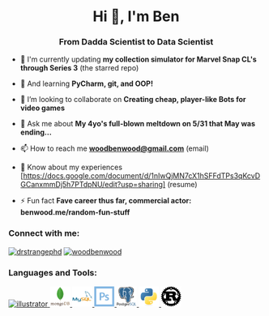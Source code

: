 <h1 align="center">Hi 👋, I'm Ben</h1>
<h3 align="center">From Dadda Scientist to Data Scientist</h3>

- 🔭 I'm currently updating **my collection simulator for Marvel Snap CL's through Series 3** (the starred repo)

- 🌱 And learning **PyCharm, git, and OOP!**

- 👯 I’m looking to collaborate on **Creating cheap, player-like Bots for video games**

- 💬 Ask me about **My 4yo's full-blown meltdown on 5/31 that May was ending...**

- 📫 How to reach me **woodbenwood@gmail.com** (email)

- 📄 Know about my experiences [https://docs.google.com/document/d/1nIwQjMN7cX1hSFFdTPs3qKcvDGCanxmmDj5h7PTdpNU/edit?usp=sharing] (resume)

- ⚡ Fun fact **Fave career thus far, commercial actor: benwood.me/random-fun-stuff**

<h3 align="left">Connect with me:</h3>
<p align="left">
<a href="https://twitter.com/drstrangephd" target="blank"><img align="center" src="https://raw.githubusercontent.com/rahuldkjain/github-profile-readme-generator/master/src/images/icons/Social/twitter.svg" alt="drstrangephd" height="30" width="40" /></a>
<a href="https://linkedin.com/in/woodbenwood" target="blank"><img align="center" src="https://raw.githubusercontent.com/rahuldkjain/github-profile-readme-generator/master/src/images/icons/Social/linked-in-alt.svg" alt="woodbenwood" height="30" width="40" /></a>
</p>

<h3 align="left">Languages and Tools:</h3>
<p align="left"> <a href="https://www.adobe.com/in/products/illustrator.html" target="_blank" rel="noreferrer"> <img src="https://www.vectorlogo.zone/logos/adobe_illustrator/adobe_illustrator-icon.svg" alt="illustrator" width="40" height="40"/> </a> <a href="https://www.mongodb.com/" target="_blank" rel="noreferrer"> <img src="https://raw.githubusercontent.com/devicons/devicon/master/icons/mongodb/mongodb-original-wordmark.svg" alt="mongodb" width="40" height="40"/> </a> <a href="https://www.mysql.com/" target="_blank" rel="noreferrer"> <img src="https://raw.githubusercontent.com/devicons/devicon/master/icons/mysql/mysql-original-wordmark.svg" alt="mysql" width="40" height="40"/> </a> <a href="https://www.photoshop.com/en" target="_blank" rel="noreferrer"> <img src="https://raw.githubusercontent.com/devicons/devicon/master/icons/photoshop/photoshop-line.svg" alt="photoshop" width="40" height="40"/> </a> <a href="https://www.postgresql.org" target="_blank" rel="noreferrer"> <img src="https://raw.githubusercontent.com/devicons/devicon/master/icons/postgresql/postgresql-original-wordmark.svg" alt="postgresql" width="40" height="40"/> </a> <a href="https://www.python.org" target="_blank" rel="noreferrer"> <img src="https://raw.githubusercontent.com/devicons/devicon/master/icons/python/python-original.svg" alt="python" width="40" height="40"/> </a> <a href="https://www.rust-lang.org" target="_blank" rel="noreferrer"> <img src="https://raw.githubusercontent.com/devicons/devicon/master/icons/rust/rust-plain.svg" alt="rust" width="40" height="40"/> </a> </p>
